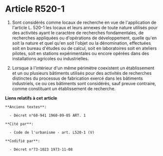 # Article R520-1

1. Sont considérés comme locaux de recherche en vue de l'application de l'article L. 520-1 les locaux et leurs annexes de
toute nature utilisés pour des activités ayant le caractère de recherches fondamentales, de recherches appliquées ou
d'opérations de développement, quelle qu'en soit la nature et quel qu'en soit l'objet ou la dénomination, effectuées soit en
bureau d'études ou de calcul, soit en laboratoires soit en ateliers pilotes, soit en stations expérimentales ou encore
opérées dans des installations agricoles ou industrielles. 

2. Lorsque à l'intérieur d'un même périmètre coexistent un établissement et un ou plusieurs bâtiments utilisés pour des
activités de recherches distinctes du processus de fabrication exercé dans les bâtiments industriels, ce ou ces bâtiments
sont considérés, sauf preuve contraire, comme constituant un établissement de recherche.

**Liens relatifs à cet article**

	**Anciens textes**:

	  - Décret n°60-941 1960-09-05 ART. 1

	**Cité par**:

	  - Code de l'urbanisme - art. L520-1 (V)

	**Codifié par**:

	  - Décret n°73-1023 1973-11-08
